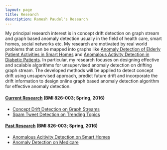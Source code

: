 ```yaml
---
layout: page
title: Research
description: Ramesh Paudel's Research
---
```



My principal research interest is in concept drift detection on graph stream and graph based anomaly detection usually in the field of health care, smart homes, social networks etc. My research are motivated by real world problems that can be mapped into graphs like [Anomaly Detection of Elderly Patient Activities in Smart Homes](https://csce.ucmss.com/cr/books/2018/LFS/CSREA2018/ICD8019.pdf) and [Anomalous Activity Detection in Diabetic Patients](https://aaai.org/ocs/index.php/FLAIRS/FLAIRS17/paper/view/15455/14978). In particular, my research focuses on designing effective and scalable algorithms for unsupervised anomaly detection on drifting graph stream. The developed methods will be applied to detect concept drift using unsupervised approach, predict future drift and incorporate the drift information to design online graph based anomaly detection algorithm for effective anomaly detection. 


#### [Current Research](http://kbroman.org/Tools4RR) (BMI 826-003; Spring, 2016)

- [Concept Drift Detection on Graph Streams](http://kbroman.org/Tools4RR/pages/schedule.html)
- [Spam Tweet Detection on Trending Topics](http://kbroman.org/Tools4RR/pages/resources.html)


#### [Past Research](http://kbroman.org/Tools4RR) (BMI 826-003; Spring, 2016)

- [Anomalous Acitivity Detection on Smart Homes](http://kbroman.org/Tools4RR/pages/schedule.html)
- [Anomaly Detection on Medicare](http://kbroman.org/Tools4RR/pages/resources.html)

